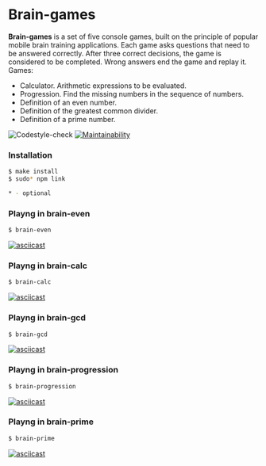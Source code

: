 # Brain-games

**Brain-games** is a set of five console games, built on the principle of popular mobile brain training applications. Each game asks questions that need to be answered correctly. After three correct decisions, the game is considered to be completed. Wrong answers end the game and replay it. Games:

- Calculator. Arithmetic expressions to be evaluated.
- Progression. Find the missing numbers in the sequence of numbers.
- Definition of an even number.
- Definition of the greatest common divider.
- Definition of a prime number.

![Codestyle-check](https://github.com/almax-21/brain-games-cli/workflows/Codestyle-check/badge.svg)
[![Maintainability](https://api.codeclimate.com/v1/badges/f9b6584a3166af696905/maintainability)](https://codeclimate.com/github/almax-21/frontend-project-lvl1/maintainability)

### Installation
```sh
$ make install
$ sudo* npm link

* - optional
```

### Playng in brain-even
```sh
$ brain-even
```
[![asciicast](https://asciinema.org/a/LH5mYNrpWrCxUNNPPwQgXhqk3.svg)](https://asciinema.org/a/LH5mYNrpWrCxUNNPPwQgXhqk3)

### Playng in brain-calc
```sh
$ brain-calc
```
[![asciicast](https://asciinema.org/a/18Y5gQqXTIk9BF2WsDjUl4VlV.svg)](https://asciinema.org/a/18Y5gQqXTIk9BF2WsDjUl4VlV)

### Playng in brain-gcd
```sh
$ brain-gcd
```
[![asciicast](https://asciinema.org/a/dRT0AaY1liX74evR3jPKUGkUJ.svg)](https://asciinema.org/a/dRT0AaY1liX74evR3jPKUGkUJ)

### Playng in brain-progression
```sh
$ brain-progression
```
[![asciicast](https://asciinema.org/a/ISBUFU21FXQLyExs8C7x0tTZz.svg)](https://asciinema.org/a/ISBUFU21FXQLyExs8C7x0tTZz)

### Playng in brain-prime
```sh
$ brain-prime
```
[![asciicast](https://asciinema.org/a/GjViVEXkaXnmPXWBQKrrWqN4m.svg)](https://asciinema.org/a/GjViVEXkaXnmPXWBQKrrWqN4m)
